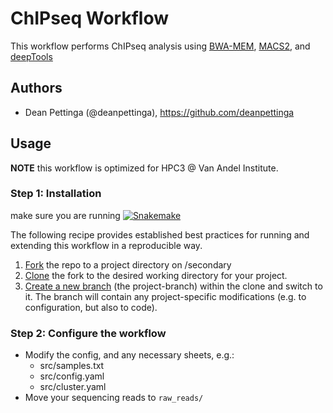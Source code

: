 # ChIPseq Workflow

This workflow performs ChIPseq analysis using [BWA-MEM](http://bio-bwa.sourceforge.net/), [MACS2](https://github.com/taoliu/MACS), and [deepTools](https://deeptools.readthedocs.io/en/develop/)

## Authors
* Dean Pettinga (@deanpettinga), https://github.com/deanpettinga

## Usage
**NOTE** this workflow is optimized for HPC3 @ Van Andel Institute.

### Step 1: Installation

make sure you are running [![Snakemake](https://img.shields.io/badge/snakemake-≥5.4.4-green.svg)](https://snakemake.bitbucket.io)

The following recipe provides established best practices for running and extending this workflow in a reproducible way.

1. [Fork](https://help.github.com/en/articles/fork-a-repo) the repo to a project directory on /secondary
2. [Clone](https://help.github.com/en/articles/cloning-a-repository) the fork to the desired working directory for your project.
3. [Create a new branch](https://git-scm.com/docs/gittutorial#_managing_branches) (the project-branch) within the clone and switch to it. The branch will contain any project-specific modifications (e.g. to configuration, but also to code).

### Step 2: Configure the workflow
* Modify the config, and any necessary sheets, e.g.:
  * src/samples.txt
  * src/config.yaml
  * src/cluster.yaml
* Move your sequencing reads to `raw_reads/`
